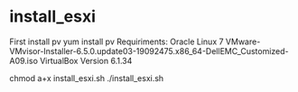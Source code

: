 # install_esxi
First install pv
yum install pv
Requiriments:
Oracle Linux 7
VMware-VMvisor-Installer-6.5.0.update03-19092475.x86_64-DellEMC_Customized-A09.iso
VirtualBox Version 6.1.34

chmod a+x install_esxi.sh
./install_esxi.sh
